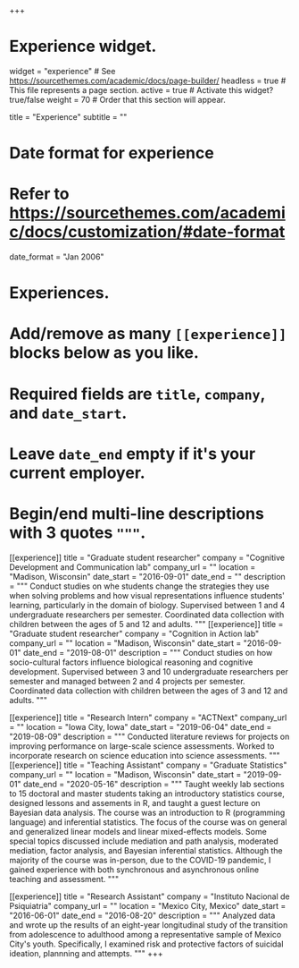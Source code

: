 +++
# Experience widget.
widget = "experience"  # See https://sourcethemes.com/academic/docs/page-builder/
headless = true  # This file represents a page section.
active = true  # Activate this widget? true/false
weight = 70  # Order that this section will appear.

title = "Experience"
subtitle = ""

# Date format for experience
#   Refer to https://sourcethemes.com/academic/docs/customization/#date-format
date_format = "Jan 2006"

# Experiences.
#   Add/remove as many `[[experience]]` blocks below as you like.
#   Required fields are `title`, `company`, and `date_start`.
#   Leave `date_end` empty if it's your current employer.
#   Begin/end multi-line descriptions with 3 quotes `"""`.
[[experience]]
  title = "Graduate student researcher"
  company = "Cognitive Development and Communication lab"
  company_url = ""
  location = "Madison, Wisconsin"
  date_start = "2016-09-01"
  date_end = ""
  description = """
  Conduct studies on whe students change the strategies they use when solving problems and how visual representations influence students' learning, particularly in the domain of biology. Supervised between 1 and 4 undergraduate researchers per semester. Coordinated data collection with children between the ages of 5 and 12 and adults.
  """
[[experience]]
  title = "Graduate student researcher"
  company = "Cognition in Action lab"
  company_url = ""
  location = "Madison, Wisconsin"
  date_start = "2016-09-01"
  date_end = "2019-08-01"
  description = """
  Conduct studies on how socio-cultural factors influence biological reasoning and cognitive development. Supervised between 3 and 10 undergraduate researchers per semester and managed between 2 and 4 projects per semester. Coordinated data collection with children between the ages of 3 and 12 and adults.
  """

[[experience]]
  title = "Research Intern"
  company = "ACTNext"
  company_url = ""
  location = "Iowa City, Iowa"
  date_start = "2019-06-04"
  date_end = "2019-08-09"
  description = """
  Conducted literature reviews for projects on improving performance on large-scale science assessments. Worked to incorporate research on science education into science assessments.
  """
[[experience]]
  title = "Teaching Assistant"
  company = "Graduate Statistics"
  company_url = ""
  location = "Madison, Wisconsin"
  date_start = "2019-09-01"
  date_end = "2020-05-16"
  description = """
  Taught weekly lab sections to 15 doctoral and master students taking an introductory statistics course, designed lessons and assements in R, and taught a guest lecture on Bayesian data analysis. The course was an introduction to R (programming language) and inferential statistics. The focus of the course was on general and generalized linear models and linear mixed-effects models. Some special topics discussed include mediation and path analysis, moderated mediation, factor analysis, and Bayesian inferential statistics. Although the majority of the course was in-person, due to the COVID-19 pandemic, I gained experience with both synchronous and asynchronous online teaching and assessment.
  """

[[experience]]
  title = "Research Assistant"
  company = "Instituto Nacional de Psiquiatria"
  company_url = ""
  location = "Mexico City, Mexico"
  date_start = "2016-06-01"
  date_end = "2016-08-20"
  description = """
  Analyzed data and wrote up the results of an eight-year longitudinal study of the transition from adolescence to adulthood among a representative sample of Mexico City's youth. Specifically, I examined risk and protective factors of suicidal ideation, plannning and attempts.
  """
+++
